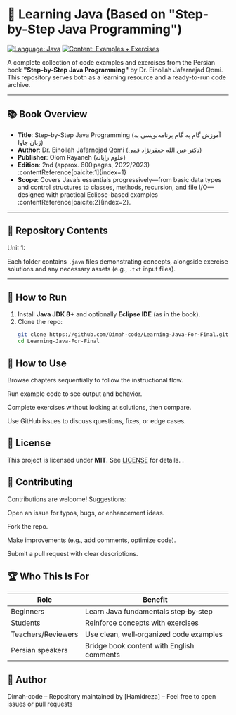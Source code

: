 # 📘 Learning Java (Based on "Step-by-Step Java Programming")

[![Language: Java](https://img.shields.io/badge/Language-Java-red.svg?style=flat)](https://github.com/Dimah-code/Learning-Java-For-Final)
[![Content: Examples + Exercises](https://img.shields.io/badge/Includes-Examples_%26_Exercises-blue.svg?style=flat)]()

A complete collection of code examples and exercises from the Persian book **"Step-by-Step Java Programming"** by Dr. Einollah Jafarnejad Qomi. This repository serves both as a learning resource and a ready-to-run code archive.

---

## 📚 Book Overview

* **Title**: Step-by-Step Java Programming (آموزش گام به گام برنامه‌نویسی به زبان جاوا)  
* **Author**: Dr. Einollah Jafarnejad Qomi (دکتر عین الله جعفرنژاد قمی)  
* **Publisher**: Olom Rayaneh (علوم رایانه)  
* **Edition**: 2nd (approx. 600 pages, 2022/2023) :contentReference[oaicite:1]{index=1}  
* **Scope**: Covers Java’s essentials progressively—from basic data types and control structures to classes, methods, recursion, and file I/O—designed with practical Eclipse-based examples :contentReference[oaicite:2]{index=2}.

---

## 🚀 Repository Contents

Unit 1: 


Each folder contains `.java` files demonstrating concepts, alongside exercise solutions and any necessary assets (e.g., `.txt` input files).


---

## 🧩 How to Run

1. Install **Java JDK 8+** and optionally **Eclipse IDE** (as in the book).
2. Clone the repo:
   ```bash
   git clone https://github.com/Dimah-code/Learning-Java-For-Final.git
   cd Learning-Java-For-Final


## 📖 How to Use
Browse chapters sequentially to follow the instructional flow.

Run example code to see output and behavior.

Complete exercises without looking at solutions, then compare.

Use GitHub issues to discuss questions, fixes, or edge cases.

## 📄 License

This project is licensed under **MIT**. See [LICENSE](LICENSE) for details.
.

## 🤝 Contributing
Contributions are welcome! Suggestions:

Open an issue for typos, bugs, or enhancement ideas.

Fork the repo.

Make improvements (e.g., add comments, optimize code).

Submit a pull request with clear descriptions.

## 🏆 Who This Is For

| Role                  | Benefit                                   |
|-----------------------|-------------------------------------------|
| Beginners             | Learn Java fundamentals step‑by‑step      |
| Students              | Reinforce concepts with exercises         |
| Teachers/Reviewers    | Use clean, well‑organized code examples   |
| Persian speakers      | Bridge book content with English comments |

## 📇 Author
Dimah‑code
– Repository maintained by [Hamidreza]
– Feel free to open issues or pull requests

